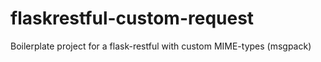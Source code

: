 # flaskrestful-custom-request
Boilerplate project for a flask-restful with custom MIME-types (msgpack)
